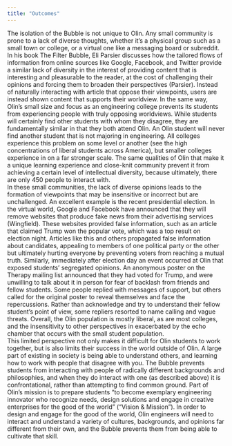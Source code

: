 ```yaml
---
title: "Outcomes"
---
```

The isolation of the Bubble is not unique to Olin. Any small community is prone to a lack of diverse thoughts, whether it’s a physical group such as a small town or college, or a virtual one like a messaging board or subreddit. In his book The Filter Bubble, Eli Parsier discusses how the tailored flows of information from online sources like Google, Facebook, and Twitter provide a similar lack of diversity in the interest of providing content that is interesting and pleasurable to the reader, at the cost of challenging their opinions and forcing them to broaden their perspectives (Parsier). Instead of naturally interacting with article that oppose their viewpoints, users are instead shown content that supports their worldview. In the same way, Olin’s small size and focus as an engineering college prevents its students from experiencing people with truly opposing worldviews. While students will certainly find other students with whom they disagree, they are fundamentally similar in that they both attend Olin. An Olin student will never find another student that is not majoring in engineering. All colleges experience this problem on some level or another (see the high concentrations of liberal students across America), but smaller colleges experience in on a far stronger scale. The same qualities of Olin that make it a unique learning experience and close-knit community prevent it from achieving a certain level of intellectual diversity, because ultimately, there are only 450 people to interact with.  
In these small communities, the lack of diverse opinions leads to the formation of viewpoints that may be insensitive or incorrect but are unchallenged. An excellent example is the recent presidential election. In the virtual world, Google and Facebook have announced that they will remove websites that produce fake news from their advertising services (Wingfield). These websites provided false information, such as an article that claimed Trump won the popular vote, which was a top result on election night. Articles like this and others propagated false information about candidates, appealing to members of one political party or the other but ultimately hurting everyone by preventing voters from reaching a mutual truth. Similarly, immediately after election day an event occurred at Olin that exposed students’ segregated opinions. An anonymous poster on the Therapy mailing list announced that they had voted for Trump, and were unwilling to talk about it in person for fear of backlash from friends and fellow students. Some people replied with messages of support, but others called for the original poster to reveal themselves and face the repercussions. Rather than acknowledge and try to understand their fellow student’s point of view, some repliers resorted to name calling and vague threats. Overall, the Olin population is mostly liberal, as are most colleges, and the insensitivity to other perspectives in exacerbated by the echo chamber that occurs with the small student population.  
This limited perspective not only makes it difficult for Olin students to work together, but is also limits their success in the world outside of Olin. A large part of existing in society is being able to understand others, and learning how to work with people that disagree with you. The Bubble prevents students from interacting with people of radically different backgrounds and philosophies, and when they do interact with one (as described above) it is confrontational, rather than attempting to find common ground. Part of Olin’s mission is to prepare students “to become exemplary engineering innovator who recognize needs, design solutions and engage in creative enterprises for the good of the world” (“Vision & Mission”). In order to design and engage for the good of the world, Olin engineers will need to interact and understand a variety of cultures, backgrounds, and opinions far different from their own, and the Bubble prevents them from being able to cultivate that skill.
